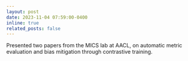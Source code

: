 ```yaml
---
layout: post
date: 2023-11-04 07:59:00-0400
inline: true
related_posts: false
---
```

Presented two papers from the MICS lab at AACL, on automatic metric evaluation and bias mitigation through contrastive training.